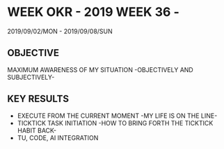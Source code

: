 # WEEK OKR - 2019 WEEK 36 -

2019/09/02/MON - 2019/09/08/SUN

## OBJECTIVE

MAXIMUM AWARENESS OF MY SITUATION -OBJECTIVELY AND SUBJECTIVELY-

## KEY RESULTS

- EXECUTE FROM THE CURRENT MOMENT -MY LIFE IS ON THE LINE-
- TICKTICK TASK INITIATION -HOW TO BRING FORTH THE TICKTICK HABIT BACK-
- TU, CODE, AI INTEGRATION
